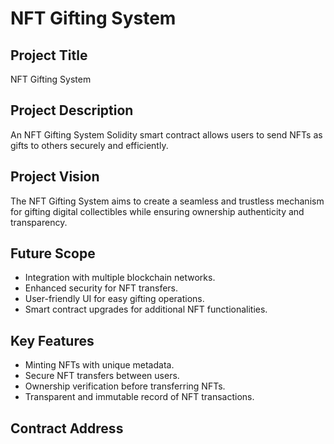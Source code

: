 # NFT Gifting System

## Project Title
NFT Gifting System

## Project Description
An NFT Gifting System Solidity smart contract allows users to send NFTs as gifts to others securely and efficiently.

## Project Vision
The NFT Gifting System aims to create a seamless and trustless mechanism for gifting digital collectibles while ensuring ownership authenticity and transparency.

## Future Scope
- Integration with multiple blockchain networks.
- Enhanced security for NFT transfers.
- User-friendly UI for easy gifting operations.
- Smart contract upgrades for additional NFT functionalities.

## Key Features
- Minting NFTs with unique metadata.
- Secure NFT transfers between users.
- Ownership verification before transferring NFTs.
- Transparent and immutable record of NFT transactions.

## Contract Address
